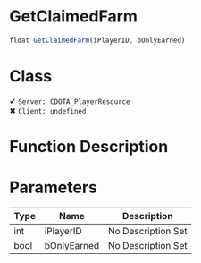 # GetClaimedFarm
```js	
float GetClaimedFarm(iPlayerID, bOnlyEarned)
```
# Class
✔ `Server: CDOTA_PlayerResource`  
✖ `Client: undefined`  

# Function Description

# Parameters
Type|Name|Description
--|--|--
int|iPlayerID|No Description Set
bool|bOnlyEarned|No Description Set
